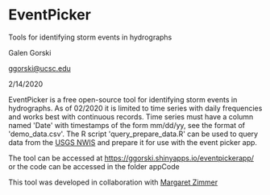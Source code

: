 # EventPicker
 Tools for identifying storm events in hydrographs
 
Galen Gorski

ggorski@ucsc.edu

2/14/2020
 
EventPicker is a free open-source tool for identifying storm events in hydrographs. As of 02/2020 it is limited to time series with daily frequencies and works best with continuous records. Time series must have a column named 'Date' with timestamps of the form mm/dd/yy, see the format of 'demo_data.csv'. The R script 'query_prepare_data.R' can be used to query data from the [USGS NWIS](https://waterdata.usgs.gov/nwis) and prepare it for use with the event picker app.

The tool can be accessed at https://ggorski.shinyapps.io/eventpickerapp/ or the code can be accessed in the folder appCode

This tool was developed in collaboration with [Margaret Zimmer](http://mzimmer.weebly.com/)
